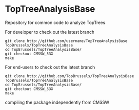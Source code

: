 TopTreeAnalysisBase
===================

Repository for common code to analyze TopTrees

For developer to check out the latest branch

~~~
git clone http://github.com/username/TopTreeAnalysisBase TopBrussels/TopTreeAnalysisBase
cd TopBrussels/TopTreeAnalysisBase/
git checkout CMSSW_53X
make
~~~

For end-users to check out the latest branch

~~~
git clone http://github.com/TopBrussels/TopTreeAnalysisBase TopBrussels/TopTreeAnalysisBase
cd TopBrussels/TopTreeAnalysisBase/
git checkout CMSSW_53X
make
~~~

compiling the package independently from CMSSW
